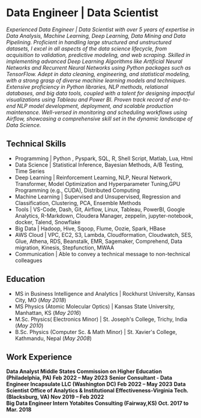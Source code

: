 # Data Engineer | Data Scientist
*Experienced  Data Engineer | Data Scientist with over 5 years of expertise in Data Analysis, Machine Learning, Deep Learning, Data Mining and Data Pipelining. Proficient in handling large structured and unstructured datasets, I excel in all aspects of the data science lifecycle, from acquisition to validation, predictive modeling, and web scraping. Skilled in implementing advanced Deep Learning Algorithms like Artificial Neural Networks and Recurrent Neural Networks using Python packages such as TensorFlow. Adept in data cleaning, engineering, and statistical modeling, with a strong grasp of diverse machine learning models and techniques. Extensive proficiency in Python libraries, NLP methods, relational databases, and big data tools, coupled with a talent for designing impactful visualizations using Tableau and Power BI. Proven track record of end-to-end NLP model development, deployment, and scalable production maintenance. Well-versed in monitoring and scheduling workflows using Airflow, showcasing a comprehensive skill set in the dynamic landscape of Data Science.*

## Technical Skills
- Programming | Python , Pyspark, SQL, R, Shell Script, Matlab, Lua, Html
- Data Science | Statistical Inference, Bayesian Methods, A/B Testing, Time Series
- Deep Learning | Reinforcement Learning, NLP, Neural Network, Transformer, Model Optimization and Hyperparameter Tuning,GPU Programming (e.g., CUDA), Distributed Computing
- Machine Learning | Supervised and Unsupervised, Regression and Classification, Clustering, PCA, Ensemble Methods
- Tools | VS-Code, Dash, Git, Airflow, Linux, Tableau, PowerBI, Google Analytics, R-Markdown, Cloudera Manager, zeppelin, jupyter-notebook, docker, Talend, Snowflake
- Big Data | Hadoop, Hive, Sqoop, Flume, Oozie, Spark, HBase
- AWS Cloud | VPC, EC2, S3, Lambda, Cloudformation, Cloudwatch, SES, Glue, Athena, RDS, Beanstalk, EMR, Sagemaker, Comprehend, Data migration, Kinesis, Stepfunction, MWAA
- Communication | Able to convey a technical message to non-technical colleagues

## Education
- MS in Business Intelligence and Analytics | Rockhurst University, Kansas City, MO (_May 2018_)					
- MS Physics (Atomic Molecular Optics)	| Kansas State University, Manhattan, KS (_May 2016_) 			        		
- M.Sc. Physics( Electronics Minor) | St. Joseph's College, Trichy, India (_May 2010_)
- B.Sc. Physics  (Computer Sc. & Math Minor) | St. Xavier's College, Kathmandu, Nepal (_May 2008_)

## Work Experience
**Data Analyst             Middle States Commission on Higher Education (Philadelphia, PA)               Feb 2022 – May 2023** 
**Senior Consultant - Data Engineer             Incapsulate LLC (Washington DC)               Feb 2022 – May 2023** 
**Data Scientist                     Office of Analytics & Institutional Effectiveness-Virginia Tech. (Blacksburg, VA)                Nov 2019 – Feb 2022**   
**Big Data Engineer Intern                  Yotabites Consulting (Fairway,KS)                                          Oct. 2017 to Mar. 2018** 



